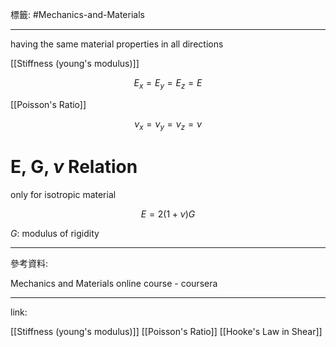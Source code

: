 標籤: #Mechanics-and-Materials 

---

having the same material properties in all directions

[[Stiffness (young's modulus)]]

$$E_x = E_y = E_z = E$$

[[Poisson's Ratio]]

$$\nu_x = \nu_y = \nu_z = \nu$$

# E, G, $\nu$ Relation

only for isotropic material

$$E = 2(1 + \nu)G$$

$G$: modulus of rigidity

---

參考資料:

Mechanics and Materials online course - coursera

---

link:

[[Stiffness (young's modulus)]]
[[Poisson's Ratio]]
[[Hooke's Law in Shear]]